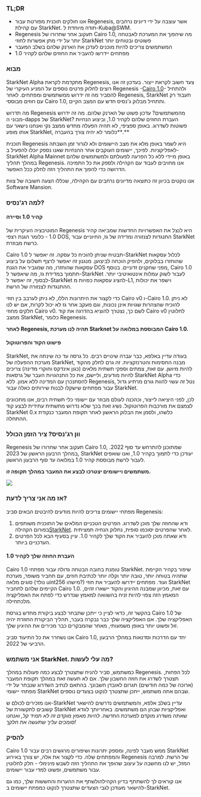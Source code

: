 ### TL;DR

* אנו חולקים תוכנית מפורטת עבור Regenesis, אשר עוצבה על ידי דיונים נרחבים עם קהילת StarkNet. תודה מיוחדת ל-Kuba@SWM.
* Regenesis תעקוב אחר שחרורו של Cairo 1.0, מה שיהפוך את המערכת לאבטחה יותר על ידי מתן אפשרות לחוזי StarkNet פשוטים ובטוחים יותר
* המשתמשים צריכים להיות מוכנים לעדכן את הארנק שלהם בשלב המעבר
* מפתחים יידרשו להעביר את החוזים שלהם לקהיר 1.0

### מבוא

StarkNet Alpha מתקדמת לקראת Regenesis, צעד חשוב לקראת ייצור. בעדכון זה אנו רוצים לחלוק פרטים נוספים על המניע העיקרי של Regenesis -[Cairo 1.0](https://medium.com/starkware/cairo-1-0-aa96eefb19a0)- ולהתחיל להסביר מה זה ידרוש ממשתמשים ומפתחים. לאחר Regenesis, StarkNet תעבוד רק עם חוזים מבוססי Cairo 1.0, ותתחיל מבלוק ג'נסיס חדש עם המצב הקיים.

מה תדרוש Regenesis מהמשתמשים? עדכון פשוט של הארנק שלהם. מה זה ידרוש מבוני ה-dapps של StarkNet? העברת החוזים שלהם לקהיר 1.0, וביצוע הנחיות פשוטות לשדרוג. באופן ספציפי, לא תהיה הפעלה מחדש ממצב נקי ואנחנו נישאר עם אותו מופע StarkNet, כלומר לא יהיה צורך בהעברה**.**

תוכנית Regenesis היא לשמר באופן מלא את מצב היישומים ולא לגרור זמן השבתה לאפליקציות. לפיכך, יישומים העוקבים אחר ההנחיות שאנו נספק יוכלו להפעיל ב-StarkNet Alpha Mainnet באופן מיידי ללא כל הפרעה לפעולתם ולמשתמשים שלהם במהלך תהליך Regenesis. אנו מחויבים לעבוד עם הקהילה ולספק את כל התמיכה הדרושה כדי להפוך את התהליך הזה לחלק ככל האפשר.

אנו נוקטים בכיוון זה כתוצאה מדיונים נרחבים עם הקהילה, שכללו הצעה חשובה של צוות Software Mansion.

### למה רג'נסיס?

#### קהיר 1.0 וסיירה

המוטיבציה העיקרית של Regenesis היא לנצל את האפשרויות החדשות שמביאה קהיר 1.0 - כלומר הגנת רצפי DOS, התנגדות לצנזורה ומדידה של גז, החיוניים עבור StarkNet כרשת מבוזרת.

Cairo 1.0 תבטיח שניתן להוכיח כל עסקה. זה יאפשר ל-StarkNet לכלול עסקאות שהוחזרו בבלוקים, ולהפיק הוכחה לביצוען. מנגנון זה יאפשר לרצף תשלום על ביצוע עסקאות שהוחזרו, מה שמגביר את הגנת DOS מפני שחקנים זדוניים. בנוסף, Cairo 1.0 תתמוך במדידת גז, מה שיאפשר ל-StarkNet לעבור לשוק עמלות אינטואיטיבי יותר. לבסוף, זה יאפשר ל-StarkNet להציג עסקאות כפויות מ-L1, וישפר את יכולות ההתנגדות לצנזורה של הרשת.

כדי לקצור את היתרונות הללו, לא ניתן לערבב בין חוזי Cairo v0 ו-Cairo 1.0. לא ניתן להוכיח שהצהרות שגויות אינן נכונות, וגם מעקב אחר גז לא יכול לקרות, אם יש לנו חלקים מחוזי Cairo v0. לשם כך, נצטרך להוציא בהדרגה את קוד Cairo v0 לחלוטין ממצב StarkNet, כלומר Regenesis.

**לאחר Regenesis, תהיה לנו מערכת Starknet המבוססת במלואה על Cairo 1.0.**

#### פישוט הקוד והפרוטוקול

StarkNet, בעודה עדיין באלפא, כבר עברה שינויים רבים. כל גרסה עד כה שינתה את מערכת ההפעלה של StarkNet, מבנה החסימות והטרנזקציות. זה גרם לחלק מהקוד להיות מיושן. עם זאת, צמתים וספקי תשתית מלאים (כגון אינדקס וחוקרי מדינה) צריכים להיות מודעים, וליישם, את כל התנהגויות העבר של גרסאות StarkNet Alpha כדי להסתנכרן עם המדינה ללא אמון. ללא Regenesis, נטל זה עשוי להוות גורם מרתיע גדול עבור מפתחים שישקלו לבנות שירותים כאלה עבור StarkNet.

לכן, לפני היציאה לייצור, וכהכנה לעולם מבוזר עם יישומי כלי תשתית רבים, אנו מתכוונים לצמצם את מורכבות הפרוטוקול. נשיג זאת בכך שלא נדרוש מתשתית עתידית לבצע קוד StarkNet 0.x כלשהו, ולסמן את הבלוק הראשון לאחר תקופת המעבר כנקודת ההתחלה.

### וון רג'נסיס? ציר הזמן הכולל

Regenesis תעקוב אחר שחרורו של Cairo 1.0, שמתוכנן להתרחש עד סוף 2022. במהלך הרבעון הראשון של 2023, StarkNet יעודכן כדי לתמוך בקהיר 1.0, ואנו שואפים לעבור לרשת מבוססת קהיר 1.0 במלואה עד סוף הרבעון הראשון.

**משתמשים ויישומים יצטרכו לבצע את המעבר במהלך תקופה זו.**

![](/assets/1_ef85shzd2uudwex-cy8wdg-1.png)

### אז מה אני צריך לדעת?

מפתחי יישומים צריכים להיות מודעים להיבטים הבאים סביב Regenesis:

1. ודא שהחוזה שלך מוכן לשדרוג. הפרטים הטכניים המלאים של התוכנית משותפים בפורום הקהילה[StarkNet](https://community.starknet.io/t/regenesis-state-migration-current-suggestion/2080). לאחר שהפרטים יסוכמו סופית, נחלוק הנחיה תמציתית.
2. ודא שאתה מוכן להעביר את הקוד שלך לקהיר 1.0. עיין בסעיף הבא לכל הפרטים העדכניים ביותר.

#### העברת החוזה שלך לקהיר 1.0

Cairo 1.0 טומנת בחובה הבטחה גדולה עבור מפתחי StarkNet. שיפור בקהיר הקיימת שתהיה בטוחה יותר, טובה יותר וקלה יותר לכתיבת חוזים, עם תחביר משופר, מערכת סוגים מלאה (נולד uint256 מישהו?) ועוד. מפתחים יידרשו להעביר את חוזי StarkNet הקיימים שלהם לתחביר Cairo 1.0. עם זאת, מכיוון שמבנה ההיגיון והקוד יישארו זהים, המאמץ הזה צפוי להיות זניח בהשוואה למאמץ שנדרש כדי לפתח את האפליקציה מלכתחילה.

בהקשר זה, כדאי לציין כי ייתכן שתבחר לבצע ביקורת מחדש בגרסת Cairo 1.0 של האפליקציה שלך. אם האפליקציה שלך כבר נבקרה בעבר, תהליך הביקורת החוזרת יהיה זול ופשוט יותר באופן משמעותי, מאחר שהמבקרים כבר מכירים את ההיגיון שלך.

אנו נשחרר את כל התיעוד סביב Cairo 1.0, יחד עם הדרכות וסדנאות במהלך הרבעון הרביעי של 2022.

### אני משתמש StarkNet. מה עלי לעשות?

כמשתמש, סביר להניח שתצטרך לבצע כמה פעולות במהלך Regenesis. לכל הפחות, תצטרך לשדרג את חוזה החשבון שלך. אם לא תעשה זאת במהלך תקופת המעבר (ארוכה של כמה חודשים) תגרום לאובדן חשבונך. בהתאם לנתיב השדרוג שנבחר על ידי מפתחי יישומי StarkNet שבהם אתה משתמש, ייתכן שתצטרך לנקוט בצעדים נוספים.

אנו מזכירים לכולם ש-StarkNet עדיין בשלב אלפא, והמשתמשים נדרשים להישאר קשובים לתקשורת של StarkNet ואפליקציות שבהן הם משתמשים. באחריותך לוודא שאתה משדרג מוקדם למערכת החדשה. *להיות מאמץ מוקדם זה לא תמיד קל, ואנחנו סומכים עליך שתעשה את חלקך!*

### להסיק

Cairo 1.0 ממש מעבר לפינה, ומספק יתרונות ושיפורים מרגשים רבים עבור StarkNet והמפתחים שלה. כדי לקצור את אלה, יש צורך באירוע Regenesis של הרשת. למרבה המזל, יש לנו מחשבה על עיצוב שהופך את התהליך הזה לשבש מינימלי - חלק לחלוטין עבור משתמשים, ופשוט למדי עבור יישומים.

אנו קוראים לך להשתתף בדיון הקהילה[](https://community.starknet.io/t/regenesis-state-migration-current-suggestion/2080)ולשתף את ההערות והחששות שלך, כמו גם להישאר מעודכן לגבי הצעדים שתצטרך לנקוט כמפתח יישומים ב-StarkNet.